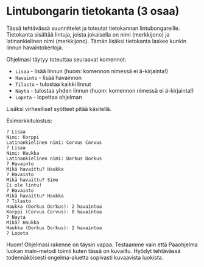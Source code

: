 # Lintubongarin tietokanta (3 osaa)

Tässä tehtävässä suunnittelet ja toteutat tietokannan lintubongareille. 
Tietokanta sisältää lintuja, joista jokaisella on nimi (merkkijono) 
ja latinankielinen nimi (merkkijono). Tämän lisäksi tietokanta laskee kunkin linnun havaintokertoja.

Ohjelmasi täytyy toteuttaa seuraavat komennot:

- ```Lisaa``` - lisää linnun (huom: komennon nimessä ei ä-kirjainta!)
- ```Havainto``` - lisää havainnon
- ```Tilasto``` - tulostaa kaikki linnut
- ```Nayta``` - tulostaa yhden linnun (huom: komennon nimessä ei ä-kirjainta!)
- ```Lopeta``` - lopettaa ohjelman

Lisäksi virheelliset syötteet pitää käsitellä.

Esimerkkitulostus:

```
? Lisaa
Nimi: Korppi
Latinankielinen nimi: Corvus Corvus
? Lisaa
Nimi: Haukka
Latinankielinen nimi: Dorkus Dorkus
? Havainto
Mikä havaittu? Haukka
? Havainto
Mikä havaittu? Simo
Ei ole lintu!
? Havainto
Mikä havaittu? Haukka
? Tilasto
Haukka (Dorkus Dorkus): 2 havaintoa
Korppi (Corvus Corvus): 0 havaintoa
? Nayta
Mikä? Haukka
Haukka (Dorkus Dorkus): 2 havaintoa
? Lopeta
```

Huom! Ohjelmasi rakenne on täysin vapaa. 
Testaamme vain että Paaohjelma luokan main-metodi toimii kuten tässä on kuvailtu. 
Hyödyt tehtävässä todennäköisesti ongelma-aluetta sopivasti kuvaavista luokista.
